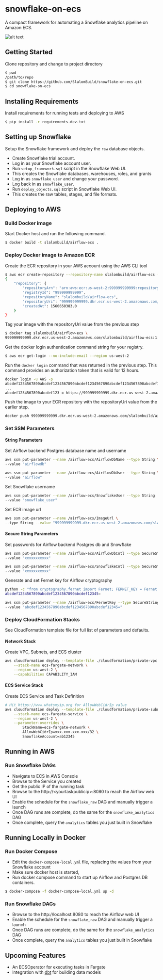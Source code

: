 # snowflake-on-ecs

A compact framework for automating a Snowflake analytics pipeline on Amazon ECS.

![alt text](https://snowflake-lab.s3-us-west-2.amazonaws.com/public/images/snowflake_ecs_arch.png "Snowflake on ECS Architecture")

## Getting Started

Clone repository and change to project directory

```bash
$ pwd
/path/to/repo
$ git clone https://github.com/SlalomBuild/snowflake-on-ecs.git
$ cd snowflake-on-ecs
```

## Installing Requirements

Install requirements for running tests and deploying to AWS

```bash
$ pip install -r requirements-dev.txt 
```

## Setting up Snowflake

Setup the Snowflake framework and deploy the `raw` database objects.

- Create Snowflake trial account.
- Log in as your Snowflake account user.
- Run `setup_framework.sql` script in the Snowflake Web UI.
- This creates the Snowflake databases, warehouses, roles, and grants
- Log in as `snowflake_user` and change your password.
- Log back in as `snowflake_user`.
- Run `deploy_objects.sql` script in Snowflake Web UI.
- This creates the raw tables, stages, and file formats.


## Deploying to AWS

### Build Docker image

Start Docker host and run the following command.

``` bash
$ docker build -t slalombuild/airflow-ecs .
```

### Deploy Docker image to Amazon ECR

Create the ECR repository in your AWS account using the AWS CLI tool

```bash
$ aws ecr create-repository --repository-name slalombuild/airflow-ecs --region us-west-2
{
    "repository": {
        "repositoryArn": "arn:aws:ecr:us-west-2:999999999999:repository/slalombuild/airflow-ecs",
        "registryId": "999999999999",
        "repositoryName": "slalombuild/airflow-ecs",
        "repositoryUri": "999999999999.dkr.ecr.us-west-2.amazonaws.com/slalombuild/airflow-ecs",
        "createdAt": 1560650383.0
    }
}
```

Tag your image with the repositoryUri value from the previous step

```bash
$ docker tag slalombuild/airflow-ecs \
999999999999.dkr.ecr.us-west-2.amazonaws.com/slalombuild/airflow-ecs:1.10.6
```

Get the docker login authentication command string for your registry.

```bash
$ aws ecr get-login --no-include-email --region us-west-2
```

Run the `docker login` command that was returned in the previous step. This command provides an authorization token that is valid for 12 hours.

```bash
docker login -u AWS -p
abcdef1234567890abcdef1234567890abcdef1234567890abcdef1234567890abcdef1234567890
...
abcdef1234567890abcdef123 = https://999999999999.dkr.ecr.us-west-2.amazonaws.com
```

Push the image to your ECR repository with the repositoryUri value from the earlier step.

```bash
docker push 999999999999.dkr.ecr.us-west-2.amazonaws.com/slalombuild/airflow-ecs:1.10.6
```

### Set SSM Parameters

#### String Parameters

Set Airflow backend Postgres database name and username

```bash
aws ssm put-parameter --name /airflow-ecs/AirflowDbName --type String \
--value "airflowdb"

aws ssm put-parameter --name /airflow-ecs/AirflowDbUser --type String \
--value "airflow"
```

Set Snowflake username

```bash
aws ssm put-parameter --name /airflow-ecs/SnowflakeUser --type String  \
--value "snowflake_user"
```

Set ECR image url

```bash
aws ssm put-parameter --name /airflow-ecs/ImageUrl \
--type String --value "999999999999.dkr.ecr.us-west-2.amazonaws.com/slalombuild/airflow-ecs:1.10.6"
```

#### Secure String Parameters

Set passwords for Airflow backend Postgres db and Snowflake

```bash
aws ssm put-parameter --name /airflow-ecs/AirflowDbCntl --type SecureString \
--value "xxxxxxxxxxx"

aws ssm put-parameter --name /airflow-ecs/SnowflakeCntl --type SecureString  \
--value "xxxxxxxxxxx"
```

Generate and set Fernet key for Airflow cryptography

```bash
python -c "from cryptography.fernet import Fernet; FERNET_KEY = Fernet.generate_key().decode(); print(FERNET_KEY)"
abcdef1234567890abcdef1234567890abcdef12345=

aws ssm put-parameter --name /airflow-ecs/FernetKey --type SecureString \
--value "abcdef1234567890abcdef1234567890abcdef12345="
```

### Deploy CloudFormation Stacks

See CloudFormation template file for full list of parameters and defaults.

#### Network Stack

Create VPC, Subnets, and ECS cluster

```bash
aws cloudformation deploy --template-file ./cloudformation/private-vpc.yml \
    --stack-name ecs-fargate-network \
    --region us-west-2 \
    --capabilities CAPABILITY_IAM
```

#### ECS Service Stack

Create ECS Service and Task Definition

```bash
# Hit https://www.whatsmyip.org for AllowWebCidrIp value
aws cloudformation deploy --template-file ./cloudformation/private-subnet-pubilc-service.yml \
    --stack-name ecs-fargate-service \
    --region us-west-2 \
    --parameter-overrides \
        StackName=ecs-fargate-network \
        AllowWebCidrIp=xxx.xxx.xxx.xxx/32 \
        SnowflakeAccount=ab12345
```

## Running in AWS

### Run Snowflake DAGs

- Navigate to ECS in AWS Console
- Browse to the Service you created
- Get the public IP of the running task
- Browse to the http://\<yourtaskpublicip\>:8080 to reach the Airflow web UI
- Enable the schedule for the `snowflake_raw` DAG and manually trigger a launch
- Once DAG runs are complete, do the same for the `snowflake_analytics` DAG
- Once complete, query the `analytics` tables you just built in Snowflake

## Running Locally in Docker

### Run Docker Compose

- Edit the `docker-compose-local.yml` file, replacing the values from your Snowflake account
- Make sure docker host is started,
- Run docker compose command to start up Airflow and Postgres DB containers. 

```bash
$ docker-compose -f docker-compose-local.yml up -d
```
### Run Snowflake DAGs

- Browse to the http://localhost:8080 to reach the Airflow web UI
- Enable the schedule for the `snowflake_raw` DAG and manually trigger a launch
- Once DAG runs are complete, do the same for the `snowflake_analytics` DAG
- Once complete, query the `analytics` tables you just built in Snowflake

## Upcoming Features
- An ECSOperator for executing tasks in Fargate
- Integration with [dbt](http://getdbt.com) for building data models
